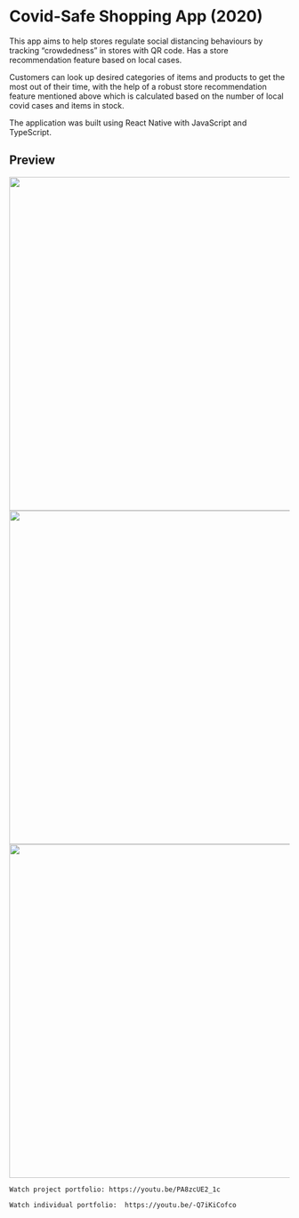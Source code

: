# Covid-Safe Shopping App (2020)
This app aims to help stores regulate social distancing behaviours by tracking “crowdedness” in stores with QR code. Has a store recommendation feature based on local cases. 

Customers can look up desired categories of items and products to get the most out of their time, with the help of a robust store recommendation feature mentioned above which is calculated based on the number of local covid cases and items in stock.  

The application was built using React Native with JavaScript and TypeScript. 

## Preview

<p align="center">
  <img height="600" src="https://user-images.githubusercontent.com/50122869/152749595-8e211ec1-5598-4768-8bc2-474b53790dd2.jpg">
  <img height="600" src="https://user-images.githubusercontent.com/50122869/152749608-9a515253-cbe3-48d4-95c0-901735591d3d.jpg">
  <img height="600" src="https://user-images.githubusercontent.com/50122869/152752048-05c9fcca-8540-4d06-9de4-9b08ac2062bd.jpg">
</p>

`Watch project portfolio: https://youtu.be/PA8zcUE2_1c`

`Watch individual portfolio:  https://youtu.be/-Q7iKiCofco`
